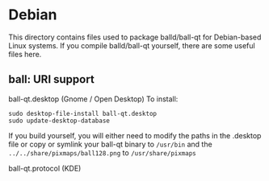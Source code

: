 
Debian
====================
This directory contains files used to package balld/ball-qt
for Debian-based Linux systems. If you compile balld/ball-qt yourself, there are some useful files here.

## ball: URI support ##


ball-qt.desktop  (Gnome / Open Desktop)
To install:

	sudo desktop-file-install ball-qt.desktop
	sudo update-desktop-database

If you build yourself, you will either need to modify the paths in
the .desktop file or copy or symlink your ball-qt binary to `/usr/bin`
and the `../../share/pixmaps/ball128.png` to `/usr/share/pixmaps`

ball-qt.protocol (KDE)

